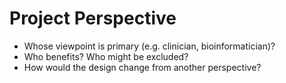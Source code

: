 # Project Perspective

- Whose viewpoint is primary (e.g. clinician, bioinformatician)?
- Who benefits? Who might be excluded?
- How would the design change from another perspective?
